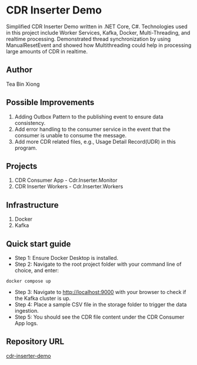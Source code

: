 # CDR Inserter Demo

Simplified CDR Inserter Demo written in .NET Core, C#. Technologies used in this project include Worker Services, Kafka, Docker, Multi-Threading, and realtime processing. Demonstrated thread synchronization by using ManualResetEvent and showed how Multithreading could help in processing large amounts of CDR in realtime.

## Author
Tea Bin Xiong

## Possible Improvements
1. Adding Outbox Pattern to the publishing event to ensure data consistency.
2. Add error handling to the consumer service in the event that the consumer is unable to consume the message.
3. Add more CDR related files, e.g., Usage Detail Record(UDR) in this program.

## Projects
1) CDR Consumer App - Cdr.Inserter.Monitor
2) CDR Inserter Workers - Cdr.Inserter.Workers

## Infrastructure
1) Docker
2) Kafka

## Quick start guide
- Step 1: Ensure Docker Desktop is installed.
- Step 2: Navigate to the root project folder with your command line of choice, and enter:
```
docker compose up
```
- Step 3: Navigate to [http://localhost:9000](http://localhost:9000) with your browser to check if the Kafka cluster is up.
- Step 4: Place a sample CSV file in the storage folder to trigger the data ingestion.
- Step 5: You should see the CDR file content under the CDR Consumer App logs.


## Repository URL
[cdr-inserter-demo](https://github.com/teabinxiong/cdr-inserter-demo)
